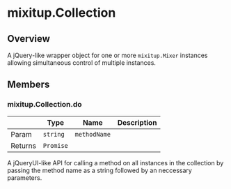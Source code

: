 # mixitup.Collection

## Overview

A jQuery-like wrapper object for one or more `mixitup.Mixer` instances
allowing simultaneous control of multiple instances.

## Members

### <a id="mixitup.Collection#do">mixitup.Collection.do</a>

|   |Type | Name | Description
|---|--- | --- | ---
|Param   |`string` | `methodName` | 
|Returns |`Promise` | 

A jQueryUI-like API for calling a method on all instances in the collection
by passing the method name as a string followed by an neccessary parameters.